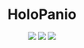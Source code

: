 
<h1 align=center>HoloPanio</h1>
<p align=center>
  <img src="https://img.shields.io/static/v1?style=for-the-badge&logo=gmail&label=Email&message=jackson@holopanio.com&color=red"></img>
  <img src="https://img.shields.io/static/v1?style=for-the-badge&logo=discord&label=Discord&message=HoloPanio%230001&color=7289DA"></img>
  <a href="https://ko-fi.com/holopanio"><img src="https://img.shields.io/static/v1?style=for-the-badge&logo=ko-fi&label=Ko-fi&message=Support%20Me%230001&color=FF5E5B"></img></a>

</p>



<!--
**HoloPanio/HoloPanio** is a ✨ _special_ ✨ repository because its `README.md` (this file) appears on your GitHub profile.

Here are some ideas to get you started:

- 🔭 I’m currently working on ...
- 🌱 I’m currently learning ...
- 👯 I’m looking to collaborate on ...
- 🤔 I’m looking for help with ...
- 💬 Ask me about ...
- 📫 How to reach me: ...
- 😄 Pronouns: ...
- ⚡ Fun fact: ...
-->
